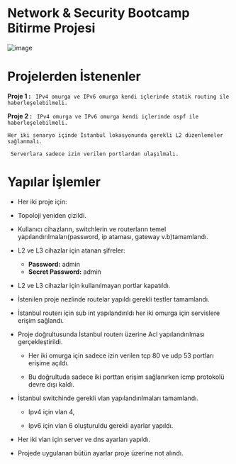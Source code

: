 # Network & Security Bootcamp Bitirme Projesi

![image](https://user-images.githubusercontent.com/100123477/183902743-0dfa076f-0359-4a9f-9ec4-3c66e2b33630.png)

# **Projelerden İstenenler**
**Proje 1 :** ``` IPv4 omurga ve IPv6 omurga kendi içlerinde statik routing ile haberleşelebilmeli.```

**Proje 2 :** ``` IPv4 omurga ve IPv6 omurga kendi içlerinde ospf ile haberleşelebilmeli.```

``` Her iki senaryo içinde İstanbul lokasyonunda gerekli L2 düzenlemeler sağlanmalı. ```

``` Serverlara sadece izin verilen portlardan ulaşılmalı.```

# Yapılar İşlemler

- Her iki proje için:

- Topoloji yeniden çizildi.
 
- Kullanıcı cihazların, switchlerin ve routerların temel yapılandırılmaları(password, ip ataması, gateway v.b)tamamlandı.

- L2 ve L3 cihazlar için atanan şifreler:
 
  - **Password:** admin 
  - **Secret Password:** admin
  
- L2 ve L3 cihazlar için kullanılmayan portlar kapatıldı.
 
- İstenilen proje nezlinde routelar yapıldı gerekli testler tamamlandı.
 
- İstanbul routerı için sub int yapılandırıldı her iki omurga için servislere erişim sağlandı.
 
- Proje doğrultusunda İstanbul routerı üzerine Acl yapılandırılması gerçekleştirildi.
 
  - Her iki omurga için sadece izin verilen tcp 80 ve udp 53 portları erişime açıldı.
  
  - Bu doğrultuda sadece iki porttan erişim sağlanırken icmp protokolü devre dışı kaldı.
  
- İstanbul switchinde gerekli vlan yapılandırılmaları tamamlandı.
 
  - Ipv4 için vlan 4,
 
  - Ipv6 için vlan 6 oluşturuldu gerekli ayarlar yapıldı.

- Her iki vlan için server ve dns ayarları yapıldı.

- Projede uygulanan bütün ayarlar proje üzerine not alındı.





  

 













